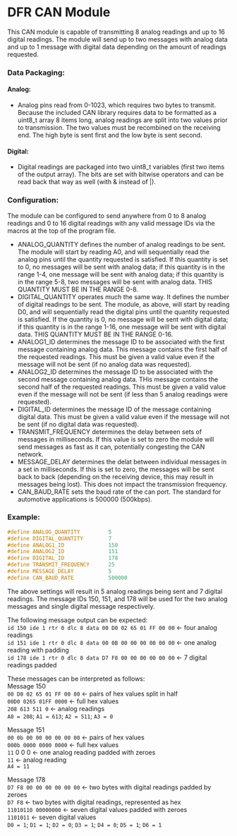 # DFR CAN Module

This CAN module is capable of transmitting 8 analog readings and up to 16 digital 
readings. The module will send up to two messages with analog data and up to 1 message 
with digital data depending on the amount of readings requested.

### Data Packaging:

#### Analog: 
- Analog pins read from 0-1023, which requires two bytes to transmit. Because the 
included CAN library requires data to be formatted as a uint8_t array 8 items long, analog 
readings are split into two values prior to transmission. The two values must be 
recombined on the receiving end. The high byte is sent first and the low byte is sent 
second.

#### Digital: 
- Digital readings are packaged into two uint8_t variables (first two items of the 
output array). The bits are set with bitwise operators and can be read back that way as 
well (with & instead of |).

### Configuration:

The module can be configured to send anywhere from 0 to 8 analog readings and 0 to 16 
digital readings with any valid message IDs via the macros at the top of the program file.

- ANALOG_QUANTITY defines the number of analog readings to be sent. The module will start by 
reading A0, and will sequentially read the analog pins until the quantity requested is 
satisfied. If this quantity is set to 0, no messages will be sent with analog data; if 
this quantity is in the range 1-4, one message will be sent with analog data; if this 
quantity is in the range 5-8, two messages will be sent with analog data. THIS QUANTITY 
MUST BE IN THE RANGE 0-8.
- DIGITAL_QUANTITY operates much the same way. It defines the number of digital readings to 
be sent. The module, as above, will start by reading D0, and will sequentially read the 
digital pins until the quantity requested is satisfied. If the quantity is 0, no message 
will be sent with digital data; if this quantity is in the range 1-16, one message will be 
sent with digital data. THIS QUANTITY MUST BE IN THE RANGE 0-16.
- ANALOG1_ID determines the message ID to be associated with the first message containing 
analog data. This message contains the first half of the requested readings. This must be 
given a valid value even if the message will not be sent (if no analog data was requested).
- ANALOG2_ID determines the message ID to be associated with the second message containing 
analog data. THis message contains the second half of the requested readings. This must be 
given a valid value even if the message will not be sent (if less than 5 analog readings 
were requested).
- DIGITAL_ID determines the message ID of the message containing digital data. This must be 
given a valid value even if the message will not be sent (if no digital data was 
requested).
- TRANSMIT_FREQUENCY determines the delay between sets of messages in milliseconds. If this 
value is set to zero the module will send messages as fast as it can, potentially 
congesting the CAN network.
- MESSAGE_DELAY determines the delat between individual messages in a set in milliseconds. 
If this is set to zero, the messages will be sent back to back (depending on the receiving 
device, this may result in messages being lost). This does not impact the transmission 
frequency.
- CAN_BAUD_RATE sets the baud rate of the can port. The standard for automotive applications 
is 500000 (500kbps).

### Example:

```c++
#define ANALOG_QUANTITY         5
#define DIGITAL_QUANTITY        7
#define ANALOG1_ID              150
#define ANALOG2_ID              151
#define DIGITAL_ID              178
#define TRANSMIT_FREQUENCY      25
#define MESSAGE_DELAY           5
#define CAN_BAUD_RATE           500000
```

The above settings will result in 5 analog readings being sent and 7 digital readings. The 
message IDs 150, 151, and 178 will be used for the two analog messages and single digital 
message respectively.

The following message output can be expected:  
`id 150 ide 1 rtr 0 dlc 8 data 00 D0 02 65 01 FF 00 00` <- four analog readings  
`id 151 ide 1 rtr 0 dlc 8 data 00 0B 00 00 00 00 00 00` <- one analog reading with padding  
`id 178 ide 1 rtr 0 dlc 8 data D7 F8 00 00 00 00 00 00` <- 7 digital readings padded

These messages can be interpreted as follows:  
Message 150  
`00 D0 02 65 01 FF 00 00` <- pairs of hex values split in half  
`00D0 0265 01FF 0000` <- full hex values  
`208 613 511 0` <- analog readings  
`A0 = 208`; `A1 = 613`; `A2 = 511`; `A3 = 0`

Message 151  
`00 0b 00 00 00 00 00 00` <- pairs of hex values  
`000b 0000 0000 0000` <- full hex values  
`11` 0 0 0 <- one analog reading padded with zeroes  
`11` <- analog reading  
`A4 = 11`

Message 178  
`D7 F8 00 00 00 00 00 00` <- two bytes with digital readings padded by zeroes  
`D7 F8` <- two bytes with digital readings, represented as hex  
`11010110 00000000` <- seven digital values padded with zeroes  
`1101011` <- seven digital values  
`D0 = 1`; `D1 = 1`; `D2 = 0`; `D3 = 1`; `D4 = 0`; `D5 = 1`; `D6 = 1`


